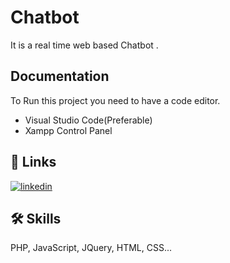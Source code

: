 
# Chatbot

It is a real time web based Chatbot .


## Documentation
To Run this project you need to have a code editor.   
- Visual Studio Code(Preferable)
- Xampp Control Panel



  
## 🔗 Links

[![linkedin](https://img.shields.io/badge/linkedin-0A66C2?style=for-the-badge&logo=linkedin&logoColor=white)](https://www.linkedin.com/in/ayush-shukla-a57b3619a/)


  
## 🛠 Skills
PHP, JavaScript, JQuery, HTML, CSS...

  